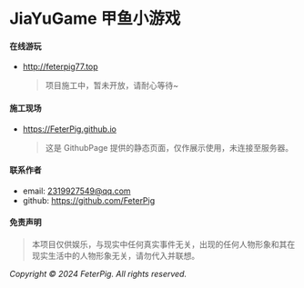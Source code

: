 # JiaYuGame 甲鱼小游戏

#### 在线游玩

- http://feterpig77.top
  > 项目施工中，暂未开放，请耐心等待~

#### 施工现场

- https://FeterPig.github.io
  > 这是 GithubPage 提供的静态页面，仅作展示使用，未连接至服务器。

#### 联系作者

- email: 2319927549@qq.com
- github: https://github.com/FeterPig

#### 免责声明

> 本项目仅供娱乐，与现实中任何真实事件无关，出现的任何人物形象和其在现实生活中的人物形象无关，请勿代入并联想。

_Copyright © 2024 FeterPig. All rights reserved._
